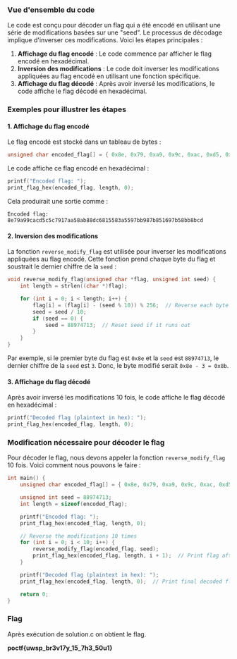 ### Vue d'ensemble du code

Le code est conçu pour décoder un flag qui a été encodé en utilisant une série de modifications basées sur une "seed". Le processus de décodage implique d'inverser ces modifications. Voici les étapes principales :

1. **Affichage du flag encodé** : Le code commence par afficher le flag encodé en hexadécimal.
2. **Inversion des modifications** : Le code doit inverser les modifications appliquées au flag encodé en utilisant une fonction spécifique.
3. **Affichage du flag décodé** : Après avoir inversé les modifications, le code affiche le flag décodé en hexadécimal.

### Exemples pour illustrer les étapes

#### 1. Affichage du flag encodé

Le flag encodé est stocké dans un tableau de bytes :

```c
unsigned char encoded_flag[] = { 0x8e, 0x79, 0xa9, 0x9c, 0xac, 0xd5, 0xc5, 0xc7, 0x91, 0x7a, 0xa5, 0x8a, 0xb8, 0x8d, 0xc6, 0x81, 0x55, 0x83, 0xa5, 0x59, 0x7b, 0xb9, 0x87, 0xb8, 0x51, 0x69, 0x7b, 0x58, 0xbb, 0x8b, 0xcd};
```

Le code affiche ce flag encodé en hexadécimal :

```c
printf("Encoded flag: ");
print_flag_hex(encoded_flag, length, 0);
```

Cela produirait une sortie comme :

```
Encoded flag: 8e79a99cacd5c5c7917aa58ab88dc6815583a5597bb987b851697b58bb8bcd
```

#### 2. Inversion des modifications

La fonction `reverse_modify_flag` est utilisée pour inverser les modifications appliquées au flag encodé. Cette fonction prend chaque byte du flag et soustrait le dernier chiffre de la `seed` :

```c
void reverse_modify_flag(unsigned char *flag, unsigned int seed) {
    int length = strlen((char *)flag);

    for (int i = 0; i < length; i++) {
        flag[i] = (flag[i] - (seed % 10)) % 256;  // Reverse each byte modification
        seed = seed / 10;
        if (seed == 0) {
            seed = 88974713;  // Reset seed if it runs out
        }
    }
}
```

Par exemple, si le premier byte du flag est `0x8e` et la `seed` est `88974713`, le dernier chiffre de la `seed` est `3`. Donc, le byte modifié serait `0x8e - 3 = 0x8b`.

#### 3. Affichage du flag décodé

Après avoir inversé les modifications 10 fois, le code affiche le flag décodé en hexadécimal :

```c
printf("Decoded flag (plaintext in hex): ");
print_flag_hex(encoded_flag, length, 0);
```

### Modification nécessaire pour décoder le flag

Pour décoder le flag, nous devons appeler la fonction `reverse_modify_flag` 10 fois. Voici comment nous pouvons le faire :

```c
int main() {
    unsigned char encoded_flag[] = { 0x8e, 0x79, 0xa9, 0x9c, 0xac, 0xd5, 0xc5, 0xc7, 0x91, 0x7a, 0xa5, 0x8a, 0xb8, 0x8d, 0xc6, 0x81, 0x55, 0x83, 0xa5, 0x59, 0x7b, 0xb9, 0x87, 0xb8, 0x51, 0x69, 0x7b, 0x58, 0xbb, 0x8b, 0xcd};

    unsigned int seed = 88974713;
    int length = sizeof(encoded_flag);

    printf("Encoded flag: ");
    print_flag_hex(encoded_flag, length, 0);

    // Reverse the modifications 10 times
    for (int i = 0; i < 10; i++) {
        reverse_modify_flag(encoded_flag, seed);
        print_flag_hex(encoded_flag, length, i + 1);  // Print flag after each reverse step
    }

    printf("Decoded flag (plaintext in hex): ");
    print_flag_hex(encoded_flag, length, 0);  // Print final decoded flag in hex

    return 0;
}
```

### Flag

Après exécution de solution.c on obtient le flag.

**poctf{uwsp_br3v17y_15_7h3_50u1}**
